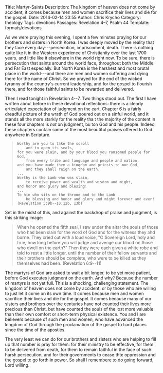 Title: Martyr-Saints
Description: The kingdom of heaven does not come by accident; it comes because men and women sacrifice their lives and die for the gospel.
Date: 2014-02-14 23:55
Author: Chris Krycho
Category: theology
Tags: devotions
Passages: Revelation 4–7, Psalm 44
Template: formats/devotions

As we were praying this evening, I spent a few minutes praying for our brothers and sisters in North Korea. I was deeply moved by the reality that they face every day---persecution, imprisonment, death. There is nothing quite like it in the Western experience of Christianity over the last 1700 years, and little like it elsewhere in the world right now. To be sure, there is persecution that saints around the world face, throughout both the Middle and Far East especially. But North Korea is the harshest and most brutal place in the world---and there are men and women suffering and dying there for the name of Christ. So we prayed for the end of the wicked tyranny of the country's current leadership, and for the gospel to flourish there, and for those faithful saints to be rewarded and delivered.

Then I read tonight in Revelation 4--7. Two things stood out. The first I have written about before in these devotional reflections: there is a clearly articulated expectation of judgment on the eart. Chapter 6 is a fairly dreadful picture of the wrath of God poured out on a sinful world, and it stands all the more starkly for the reality tha t the majority of the content in these four chapters is *not* on judgment, bu ton God and his people. Indeed, these chapters contain some of the most beautiful praises offered to God anywhere in Scripture.

>     Worthy are you to take the scroll
>         and to open its seals,
>     for you were slain, and by your blood you ransomed people for God,
>         from every tribe and language and people and nation,
>     and you have made them a kingdom and priests to our God,
>         and they shall reign on the earth.
>     ...
>     Worthy is the Lamb who was slain,
>         to receive power and wealth and wisdom and might,
>     and honor and glory and blesing!
>     ...
>     To him who sits on the throne and to the Lamb
>         be blessing and honor and glory and might forever and ever!
>     (Revelation 5:9b--10,12b, 13b)

Set in the midst of this, and against the backdrop of praise and judgment, is this striking image:

> When he opened the fifth seal, I saw under the altar the souls of those who had been slain for the word of God and for the witness they ahd borne. They cried out with a loud voice, "O Sovereign Lord, holy and true, how long before you will judge and avenge our blood on those who dwell on the earth?" Then they were each given a white robe and told to rest a little longer, until the number of their fellow servants and their brothers should be complete, who were to be killed as they themselves had been. (Revelation 6:9--11)

The martyrs of God are asked to wait a bit longer, to be yet more patient, before God executes judgment on the earth. And why? Because the number of martyrs is not yet full. This is a shocking, challenging statement. The kingdom of heaven does not come by accident, or by those who are willing to just let it come on its own time. It comes because men and women sacrifice their lives and die for the gospel. It comes because many of our sisters and brothers over the centuries have not counted their lives more precious than Christ, but have counted the souls of the lost more valuable than their own comfort or short-term physical existence. You and I are believers because of such men and women, who have advanced the kingdom of God through the proclamation of the gospel to hard places since the time of the apostles.

The very least we can do for our brothers and sisters who are helping to fill up that number is pray for them: for their ministry to be effective, for them to be delivered from death, for them to remain faithful in the face of such harsh persecution, and for their governments to cease thte oppression and the gospel to go forth in power. So shall I remembere to do going forward, Lord willing.

 